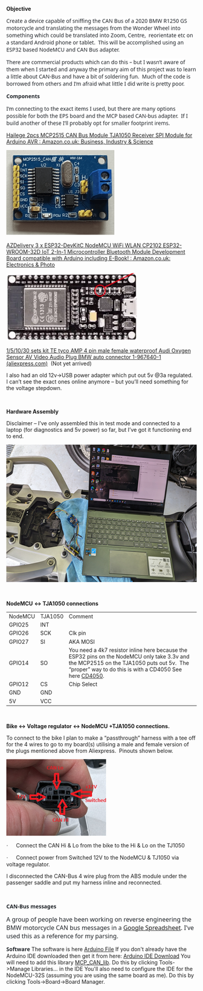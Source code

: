 <div class="WordSection1">

**<span lang="EN-IE" style="mso-ansi-language:EN-IE">Objective </span>**

<span style="font-family:&quot;Segoe UI&quot;,sans-serif;color:#1F2328;
background:white">Create a device capable of sniffing the CAN Bus of a
2020 BMW R1250 GS motorcycle and translating the messages from the
Wonder Wheel into something which could be translated into Zoom,
<span class="GramE">Centre,<span style="mso-spacerun:yes"> 
</span>reorientate</span> etc on a standard Android phone or
tablet.<span style="mso-spacerun:yes">  </span>This will be accomplished
using an ESP32 based <span class="SpellE">NodeMCU</span> and CAN Bus
adapter. </span>

<span style="font-family:&quot;Segoe UI&quot;,sans-serif;color:#1F2328;
background:white">There are commercial products which can do this – but
I wasn’t aware of them when I started and anyway the primary aim of this
project was to learn a little about CAN-Bus and have a bit of soldering
fun.<span style="mso-spacerun:yes">  </span>Much of the code is borrowed
from others and I’m afraid what little I did write is
<span class="GramE">pretty poor</span>.<span style="mso-spacerun:yes">  
</span></span>

**<span style="font-family:&quot;Segoe UI&quot;,sans-serif;
color:#1F2328;background:white">Components </span>**

<span style="font-family:&quot;Segoe UI&quot;,sans-serif;color:#1F2328;
background:white">I’m connecting to the exact items I used, but there
are many options possible for both the EPS board and the MCP based
CAN-bus adapter.<span style="mso-spacerun:yes">  </span>If I build
another of <span class="GramE">these</span> I’ll probably opt for
smaller footprint <span class="SpellE">irems</span>.</span>

[<span class="SpellE">Hailege</span> 2pcs MCP2515 CAN Bus Module TJA1050
Receiver SPI Module for Arduino <span class="GramE">AVR :</span>
Amazon.co.uk: Business, Industry &
Science](https://www.amazon.co.uk/dp/B07Z1V2RTM?psc=1&ref=ppx_yo2ov_dt_b_product_details)

<span style="mso-no-proof:yes"><img src="Wonderwheel_files/image001.png" data-border="0"
v:shapes="_x0000_i1028" width="286" height="226"
alt="A blue circuit board with yellow and blue objects Description automatically generated" /></span>

[<span class="SpellE">AZDelivery</span> 3 x ESP32-DevKitC
<span class="SpellE">NodeMCU</span> <span class="SpellE">WiFi</span>
WLAN CP2102 ESP32-WROOM-32D IoT 2-In-1 Microcontroller Bluetooth Module
Development Board compatible with Arduino including
E-Book<span class="GramE">! :</span> Amazon.co.uk: Electronics &
Photo](https://www.amazon.co.uk/dp/B074RGW2VQ?psc=1&ref=ppx_yo2ov_dt_b_product_details)

<span style="mso-no-proof:yes"><img src="Wonderwheel_files/image003.png" data-border="0"
v:shapes="_x0000_i1027" width="346" height="179"
alt="A close-up of a circuit board Description automatically generated" /></span>

[1/5/10/30 sets kit TE <span class="SpellE">tyco</span> AMP 4 pin male
female waterproof Audi Oxygen Sensor AV Video Audio Plug BMW auto
connector 1-967640-1
(aliexpress.com)](https://www.aliexpress.com/item/33035334981.html)<span style="mso-spacerun:yes"> 
</span>(Not yet arrived)

I also had an old 12v-\>USB power adapter which put out 5v @3a
regulated.<span style="mso-spacerun:yes">  </span>I can’t see the exact
ones online anymore – but you’ll need something for the voltage
stepdown.

 

**Hardware Assembly**

Disclaimer – I’ve only assembled this in test mode and connected to a
laptop (for diagnostics and 5v power) so far, but I’ve got it
functioning end to end.

<span style="mso-no-proof:yes"><img src="Wonderwheel_files/image005.png" data-border="0"
v:shapes="_x0000_i1026" width="602" height="363"
alt="A computer on a blue towel Description automatically generated" /></span>

 

<span class="SpellE">**NodeMCU**</span> **\<-\> TJA1050 connections**

|  |  |  |
|----|----|----|
| <span class="SpellE">NodeMCU</span> | TJA1050 | Comment |
| GPIO25 | INT |   |
| GPIO26 | SCK | <span class="SpellE">Clk</span> pin |
| GPIO27 | SI | AKA MOSI |
| GPIO14 | SO | You need a 4k7 resistor inline here because the ESP32 pins on the <span class="SpellE">NodeMCU</span> only take 3.3v and the MCP2515 on the TJA1050 puts out 5v.<span style="mso-spacerun:yes">  </span>The “proper” way to do this is with a CD4050 See here [CD4050](https://www.build-electronic-circuits.com/4000-series-integrated-circuits/ic-4050/). |
| GPIO12 | CS | Chip Select |
| GND | GND |   |
| 5V | VCC |   |

 

**Bike \<-\> Voltage regulator \<-\> <span class="SpellE">NodeMCU</span>
+TJA1050 connections.**

To connect to the <span class="GramE">bike</span> I plan to make a
“passthrough” harness with a tee off for the 4 wires to go to my
board(s) utilising a male and female version of the plugs mentioned
above from
<span class="SpellE">Aliexpress</span>.<span style="mso-spacerun:yes"> 
</span>Pinouts shown below.

<span style="mso-no-proof:yes"><img src="Wonderwheel_files/image006.png" data-border="0"
v:shapes="Picture_x0020_1" width="264" height="202"
alt="A hand holding a black device Description automatically generated" /></span>


<span style="font-family:Symbol;mso-fareast-font-family:Symbol;mso-bidi-font-family:
Symbol"><span style="mso-list:Ignore">·<span style="font:7.0pt &quot;Times New Roman&quot;">        
</span></span></span>Connect the CAN Hi & Lo from the bike to the Hi &
Lo on the TJ1050

<span style="font-family:Symbol;mso-fareast-font-family:Symbol;mso-bidi-font-family:
Symbol"><span style="mso-list:Ignore">·<span style="font:7.0pt &quot;Times New Roman&quot;">        
</span></span></span>Connect power from Switched 12V to the
<span class="SpellE">NodeMCU</span> & TJ1050 via voltage regulator.

I disconnected the CAN-Bus 4 wire plug from the ABS module under the
passenger saddle and put my harness inline and reconnected.

 

**<span style="font-family:&quot;Segoe UI&quot;,sans-serif;
color:#1F2328;background:white">CAN-Bus messages</span>**

<span style="font-size:12.0pt;font-family:&quot;Segoe UI&quot;,sans-serif;
mso-fareast-font-family:&quot;Times New Roman&quot;;color:#1F2328;mso-font-kerning:0pt;
mso-ligatures:none;mso-fareast-language:EN-GB">A group of people have
been working on reverse engineering the BMW motorcycle CAN bus messages
in
a </span><span style="color:black;mso-color-alt:windowtext">[<span style="font-size:12.0pt;font-family:&quot;Segoe UI&quot;,sans-serif;mso-fareast-font-family:
&quot;Times New Roman&quot;;mso-font-kerning:0pt;mso-ligatures:none;mso-fareast-language:
EN-GB">Google
Spreadsheet</span>](https://docs.google.com/spreadsheets/d/1tUrOES5fQZa92Robr6uP8v2dzQDq9ohHjUiTU3isqdc/edit#gid=0)</span><span style="font-size:12.0pt;
font-family:&quot;Segoe UI&quot;,sans-serif;mso-fareast-font-family:&quot;Times New Roman&quot;;
color:#1F2328;mso-font-kerning:0pt;mso-ligatures:none;mso-fareast-language:
EN-GB">. I've used this as a reference for my parsing.</span>

**<span style="font-family:&quot;Segoe UI&quot;,sans-serif;
color:#1F2328;background:white">Software</span>**
The software is here [Arduino File](https://github.com/ianc99/BMW-GS-Wonder-Wheel-map-zoomer/tree/main/code)
If you don't already have the Arduino IDE downloaded then get it from here:  [Arduino IDE Download](https://www.arduino.cc/en/software)
You will need to add this library [MCP_CAN_lib](https://github.com/coryjfowler/MCP_CAN_lib).  Do this by clicking Tools->Manage Libraries... in the IDE
You'll also need to configure the IDE for the NodeMCU-32S  (assuming you are using the same board as me).  Do this by clicking Tools->Board->Board Manager.

 

 

<span style="font-family:&quot;Segoe UI&quot;,sans-serif;color:#1F2328;
background:white"></span>

 

<span style="font-family:&quot;Segoe UI&quot;,sans-serif;color:#1F2328;
background:white"></span>

 

<span lang="EN-IE" style="mso-ansi-language:EN-IE"></span>

 

<span lang="EN-IE" style="mso-ansi-language:EN-IE"></span>

 

</div>

